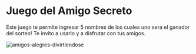 <h1> Juego del Amigo Secreto</h1>

Este juego te permite ingresar 5 nombres de los cuales uno sera el ganador del sorteo!
Te invito a usarlo y a disfrutar con tus amigos.


 ![amigos-alegres-divirtiendose](https://github.com/user-attachments/assets/53e54db8-c90c-4368-b59f-b8d43d2c6979)
